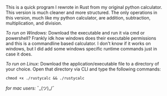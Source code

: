 This is a quick program I rewrote in Rust from my original python calculator. This version is much cleaner and more structured.
The only operations in this version, much like my python calculator, are addition, subtraction, multiplication, and division.

*To run on Windows:*
Download the executable and run it via cmd or powershell? Frankly idk how windows does their executable permissions and this is a commandline based calculator.
I don't know if it works on windows, but I did add some windows specific runtime commands just in case it does.

*To run on Linux:*
Download the application/executable file to a directory of your choice. Open that directory via CLI and type the following commands:
```shell
chmod +x ./rustycalc && ./rustycalc
```

*for mac users:*
¯\_(ツ)_/¯
